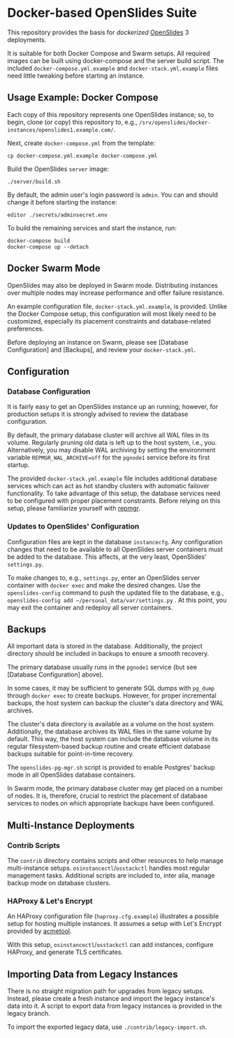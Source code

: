 # Docker-based OpenSlides Suite

This repository provides the basis for *dockerized*
[OpenSlides](https://openslides.org) 3 deployments.

It is suitable for both Docker Compose and Swarm setups.  All required images
can be built using docker-compose and the server build script.  The included
`docker-compose.yml.example` and `docker-stack.yml.example` files need little
tweaking before starting an instance.

## Usage Example: Docker Compose

Each copy of this repository represents one OpenSlides instance; so, to begin,
clone (or copy) this repository to, e.g.,
`/srv/openslides/docker-instances/openslides1.example.com/`.

Next, create `docker-compose.yml` from the template:

    cp docker-compose.yml.example docker-compose.yml

Build the OpenSlides `server` image:

    ./server/build.sh

By default, the admin user's login password is `admin`.  You can and should
change it before starting the instance:

    editor ./secrets/adminsecret.env

To build the remaining services and start the instance, run:

    docker-compose build
    docker-compose up --detach


## Docker Swarm Mode

OpenSlides may also be deployed in Swarm mode.  Distributing instances over
multiple nodes may increase performance and offer failure resistance.

An example configuration file, `docker-stack.yml.example`, is provided.  Unlike
the Docker Compose setup, this configuration will most likely need to be
customized, especially its placement constraints and database-related
preferences.

Before deploying an instance on Swarm, please see [Database Configuration] and
[Backups], and review your `docker-stack.yml`.


## Configuration

### Database Configuration

It is fairly easy to get an OpenSlides instance up an running; however, for
production setups it is strongly advised to review the database configuration.

By default, the primary database cluster will archive all WAL files in its
volume.  Regularly pruning old data is left up to the host system, i.e., you.
Alternatively, you may disable WAL archiving by setting the environment
variable `REPMGR_WAL_ARCHIVE=off` for the `pgnode1` service before its first
startup.

The provided `docker-stack.yml.example` file includes additional database
services which can act as hot standby clusters with automatic failover
functionality.  To take advantage of this setup, the database services need to
be configured with proper placement constraints.  Before relying on this setup,
please familiarize yourself with [repmgr](https://repmgr.org/).

### Updates to OpenSlides' Configuration

Configuration files are kept in the database `instancecfg`.  Any configuration
changes that need to be available to all OpenSlides server containers must be
added to the database.  This affects, at the very least, OpenSlides'
`settings.py`.

To make changes to, e.g., `settings.py`, enter an OpenSlides server container
with `docker exec` and make the desired changes.  Use the `openslides-config`
command to push the updated file to the database, e.g., `openslides-config add
~/personal_data/var/settings.py` .  At this point, you may exit the container
and redeploy all server containers.


## Backups

All important data is stored in the database.  Additionally, the project
directory should be included in backups to ensure a smooth recovery.

The primary database usually runs in the `pgnode1` service (but see [Database
Configuration] above).

In some cases, it may be sufficient to generate SQL dumps with `pg_dump`
through `docker exec` to create backups.  However, for proper incremental
backups, the host system can backup the cluster's data directory and WAL
archives.

The cluster's data directory is available as a volume on the host system.
Additionally, the database archives its WAL files in the same volume by
default.  This way, the host system can include the database volume in its
regular filesystem-based backup routine and create efficient database backups
suitable for point-in-time recovery.

The `openslides-pg-mgr.sh` script is provided to enable Postgres' backup mode
in all OpenSlides database containers.

In Swarm mode, the primary database cluster may get placed on a number of
nodes.  It is, therefore, crucial to restrict the placement of database
services to nodes on which appropriate backups have been configured.


## Multi-Instance Deployments

### Contrib Scripts

The `contrib` directory contains scripts and other resources to help manage
multi-instance setups.  `osinstancectl`/`osstackctl` handles most regular
management tasks.  Additional scripts are included to, inter alia, manage
backup mode on database clusters.

### HAProxy & Let's Encrypt

An HAProxy configuration file (`haproxy.cfg.example`) illustrates a possible
setup for hosting multiple instances.  It assumes a setup with Let's Encrypt
provided by [acmetool](https://hlandau.github.io/acmetool/).

With this setup, `osinstancectl`/`osstackctl` can add instances, configure
HAProxy, and generate TLS certificates.


## Importing Data from Legacy Instances

There is no straight migration path for upgrades from legacy setups.  Instead,
please create a fresh instance and import the legacy instance's data into it.
A script to export data from legacy instances is provided in the legacy branch.

To import the exported legacy data, use `./contrib/legacy-import.sh`.
